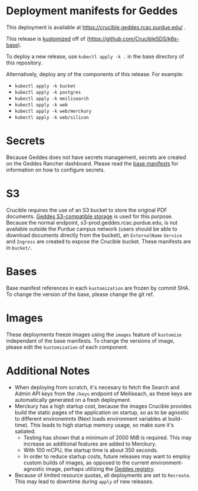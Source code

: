 # Deployment manifests for Geddes

This deployment is available at https://crucible.geddes.rcac.purdue.edu/ .

This release is [kustomized](https://kustomize.io/) off of (https://github.com/CrucibleSDS/k8s-base).

To deploy a new release, use `kubectl apply -k .` in the base directory of this repository.

Alternatively, deploy any of the components of this release. For example:

- `kubectl apply -k bucket`
- `kubectl apply -k postgres`
- `kubectl apply -k meilisearch`
- `kubectl apply -k web`
- `kubectl apply -k web/merckury`
- `kubectl apply -k web/silicon`

# Secrets

Because Geddes does not have secrets management, secrets are created on the Geddes Rancher dashboard. Please read the [base manifests](https://github.com/CrucibleSDS/k8s-base) for information on how to configure secrets.

# S3

Crucible requires the use of an S3 bucket to store the original PDF documents. [Geddes S3-compatible storage](https://www.rcac.purdue.edu/knowledge/geddes/storage#object_storage) is used for this purpose. Because the normal endpoint, s3-prod.geddes.rcac.purdue.edu, is not available outside the Purdue campus network (users should be able to download documents directly from the bucket), an `ExternalName` `Service` and `Ingress` are created to expose the Crucible bucket. These manifests are in `bucket/`.

# Bases

Base manifest references in each `kustomization` are frozen by commit SHA. To change the version of the base, please change the git ref.

# Images

These deployments freeze images using the `images` feature of `kustomize` independant of the base manifests. To change the versions of image, please edit the `kustomization` of each component.

# Additional Notes

- When deploying from scratch, it's necesary to fetch the Search and Admin API keys from the `/keys` endpoint of Meiliseach, as these keys are automatically generated on a fresh deployment.
- Merckury has a high startup cost, because the images Crucible provides build the static pages of the application on startup, so as to be agnostic to different environemnts (Next loads environment variables at build-time). This leads to high startup memory usage, so make sure it's satiated.
  - Testing has shown that a minimum of 2000 MiB is required. This may increase as additional features are added to Merckury.
  - With 100 mCPU, the startup time is about 350 seconds.
  - In order to reduce startup costs, future releases may want to employ custom builds of images, as opposed to the current environment-agnostic image, perhaps utilizing the [Geddes registry](https://geddes-registry.rcac.purdue.edu/).
- Because of limited resource quotas, all deployments are set to `Recreate`. This may lead to downtime during `apply` of new releases.

